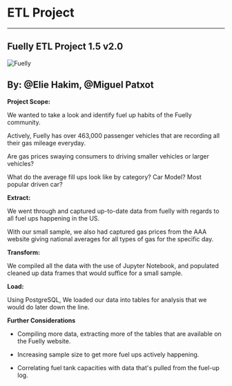 # ETL Project 
----------------------
## Fuelly ETL Project 1.5 v2.0
![Fuelly](https://is2-ssl.mzstatic.com/image/thumb/Purple123/v4/30/3d/61/303d61aa-2886-727c-798e-feda77887bde/source/512x512bb.jpg)

By: @Elie Hakim, @Miguel Patxot
---------------

**Project Scope:**

We wanted to take a look and identify fuel up habits of the Fuelly community.

Actively, Fuelly has over 463,000 passenger vehicles that are recording all their gas mileage everyday.

Are gas prices swaying consumers to driving smaller vehicles or larger vehicles?

What do the average fill ups look like by category? Car Model? Most popular driven car?

**Extract:**

We went through and captured up-to-date data from fuelly with regards to all fuel ups happening in the US.

With our small sample, we also had captured gas prices from the AAA website giving national averages for all types of gas for the specific day.

**Transform:**

We compiled all the data with the use of Jupyter Notebook, and populated cleaned up data frames that would suffice for a small sample.

**Load:**

Using PostgreSQL, We loaded our data into tables for analysis that we would do later down the line.

**Further Considerations**
* Compiling more data, extracting more of the tables that are available on the Fuelly website.

* Increasing sample size to get more fuel ups actively happening.

* Correlating fuel tank capacities with data that's pulled from the fuel-up log.

